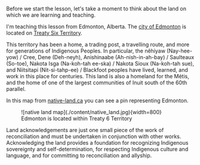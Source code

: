 Before we start the lesson, let's take a moment to think about the land on which we are learning and teaching. 

I'm teaching this lesson from Edmonton, Alberta. The [city of Edmonton](https://www.edmonton.ca/city_government/indigenous-relations-office) is located on [Treaty Six Territory](https://www.ualberta.ca/en/arts/arts101/treaty_6_information.html). 

This territory has been a home, a trading post, a travelling route, and more for generations of Indigenous Peoples. In particular, the nêhiyaw (Nay-hee-yow) / Cree, Dene (Deh-neyh), Anishinaabe (Ah-nish-in-ah-bay) / Saulteaux (So-toe), Nakota Isga (Na-koh-tah ee-ska) / Nakota Sioux (Na-koh-tah sue), and Niitsitapi (Nit-si-tahp-ee) / Blackfoot peoples have lived, learned, and work in this place for centuries. This land is also a homeland for the Métis, and the home of one of the largest communities of Inuit south of the 60th parallel. 

In this map from [native-land.ca](https://native-land.ca/) you can see a pin representing Edmonton.

<figure markdown="span">
    ![native land map](./content/native_land.jpg){width=800}
    <figcaption>Edmonton is located within Treaty 6 Territory</figcaption>
</figure>

Land acknowledgements are just one small piece of the work of reconciliation and must be undertaken in conjunction with other works. Acknowledging the land provides a foundation for recognizing Indigenous sovereignty and self-determination, for respecting Indigenous culture and language, and for committing to reconciliation and allyship. 